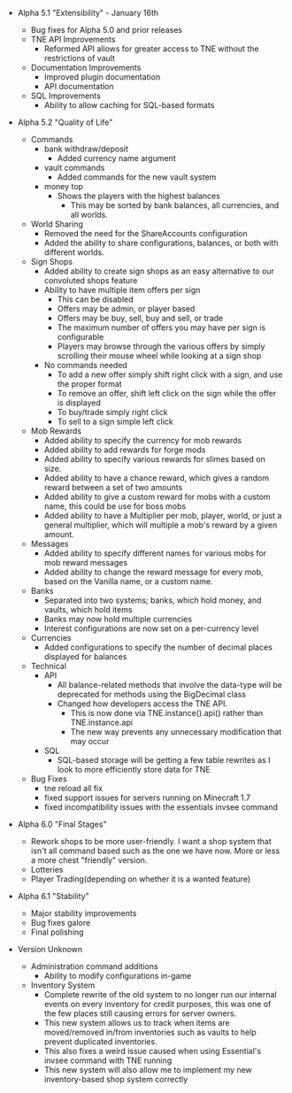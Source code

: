 - Alpha 5.1 "Extensibility" - January 16th
  - Bug fixes for Alpha 5.0 and prior releases
  - TNE API Improvements
    - Reformed API allows for greater access to TNE without the restrictions of vault
  - Documentation Improvements
    - Improved plugin documentation
    - API documentation
  - SQL Improvements
    - Ability to allow caching for SQL-based formats
    
- Alpha 5.2 "Quality of Life"
  - Commands
    - bank withdraw/deposit
      - Added currency name argument
    - vault commands
      - Added commands for the new vault system
    - money top
      - Shows the players with the highest balances
        - This may be sorted by bank balances, all currencies, and all worlds.
  - World Sharing
    - Removed the need for the ShareAccounts configuration
    - Added the ability to share configurations, balances, or both with different worlds.
  - Sign Shops
    - Added ability to create sign shops as an easy alternative to our convoluted shops feature
    - Ability to have multiple item offers per sign
      - This can be disabled
      - Offers may be admin, or player based
      - Offers may be buy, sell, buy and sell, or trade
      - The maximum number of offers you may have per sign is configurable
      - Players may browse through the various offers by simply scrolling their mouse wheel while looking at a sign shop
    - No commands needed
      - To add a new offer simply shift right click with a sign, and use the proper format
      - To remove an offer, shift left click on the sign while the offer is displayed
      - To buy/trade simply right click
      - To sell to a sign simple left click
  - Mob Rewards
    - Added ability to specify the currency for mob rewards
    - Added ability to add rewards for forge mods
    - Added ability to specify various rewards for slimes based on size.
    - Added ability to have a chance reward, which gives a random reward between a set of two amounts
    - Added ability to give a custom reward for mobs with a custom name, this could be use for boss mobs
    - Added ability to have a Multiplier per mob, player, world, or just a general multiplier, which will multiple a mob's reward by a given amount.
  - Messages
    - Added ability to specify different names for various mobs for mob reward messages
    - Added ability to change the reward message for every mob, based on the Vanilla name, or a custom name.
  - Banks
    - Separated into two systems; banks, which hold money, and vaults, which hold items
    - Banks may now hold multiple currencies
    - Interest configurations are now set on a per-currency level
  - Currencies
    - Added configurations to specify the number of decimal places displayed for balances 
  - Technical
    - API
      - All balance-related methods that involve the data-type will be deprecated for methods using the BigDecimal class
      - Changed how developers access the TNE API.
        - This is now done via TNE.instance().api() rather than TNE.instance.api
        - The new way prevents any unnecessary modification that may occur
    - SQL
      - SQL-based storage will be getting a few table rewrites as I look to more efficiently store data for TNE
  - Bug Fixes
    - tne reload all fix
    - fixed support issues for servers running on Minecraft 1.7
    - fixed incompatibility issues with the essentials invsee command
  
- Alpha 6.0 "Final Stages"
  - Rework shops to be more user-friendly. I want a shop system that isn't all command based such as the one we have now. More or less a more chest "friendly" version.
  - Lotteries
  - Player Trading(depending on whether it is a wanted feature)
  
- Alpha 6.1 "Stability"
  - Major stability improvements
  - Bug fixes galore
  - Final polishing
    
- Version Unknown
  - Administration command additions
    - Ability to modify configurations in-game
  - Inventory System
    - Complete rewrite of the old system to no longer run our internal events on every inventory for credit purposes, this
    was one of the few places still causing errors for server owners.
    - This new system allows us to track when items are moved/removed in/from inventories such as vaults to help prevent
    duplicated inventories.
    - This also fixes a weird issue caused when using Essential's invsee command with TNE running
    - This new system will also allow me to implement my new inventory-based shop system correctly